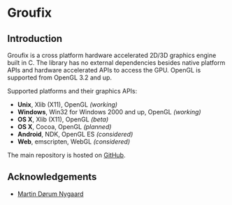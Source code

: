 # Groufix

## Introduction

Groufix is a cross platform hardware accelerated 2D/3D graphics engine built in C. The library has no external dependencies besides native platform APIs and hardware accelerated APIs to access the GPU. OpenGL is supported from OpenGL 3.2 and up.

Supported platforms and their graphics APIs:

* __Unix__,    Xlib (X11), OpenGL _(working)_
* __Windows__, Win32 for Windows 2000 and up, OpenGL _(working)_
* __OS X__,    Xlib (X11), OpenGL _(beta)_
* __OS X__,    Cocoa, OpenGL _(planned)_
* __Android__, NDK, OpenGL ES _(considered)_
* __Web__,     emscripten, WebGL _(considered)_

The main repository is hosted on [GitHub](https://github.com/Ckef/Groufix).

## Acknowledgements

* [Martin Dørum Nygaard](http://mortie.tk/)
